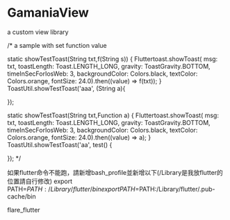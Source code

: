 # GamaniaView
a custom view library


/* a sample with set function value

  static showTestToast(String txt,f(String s)) {
    Fluttertoast.showToast(
        msg: txt,
        toastLength: Toast.LENGTH_LONG,
        gravity: ToastGravity.BOTTOM,
        timeInSecForIosWeb: 3,
        backgroundColor: Colors.black,
        textColor: Colors.orange,
        fontSize: 24.0).then((value) => f(txt));
  }
  ToastUtil.showTestToast('aaa', (String a){

  });

  static showTestToast(String txt,Function a) {
    Fluttertoast.showToast(
        msg: txt,
        toastLength: Toast.LENGTH_LONG,
        gravity: ToastGravity.BOTTOM,
        timeInSecForIosWeb: 3,
        backgroundColor: Colors.black,
        textColor: Colors.orange,
        fontSize: 24.0).then((value) => a);
  }
  ToastUtil.showTestToast('aa',  test() {

  });
   */
   
   
如果flutter命令不能跑，請新增bash_profile並新增以下(/Library是我放flutter的位置請自行修改)
export PATH=$PATH:/Library/flutter/bin
export PATH=$PATH:/Library/flutter/.pub-cache/bin


flare_flutter

